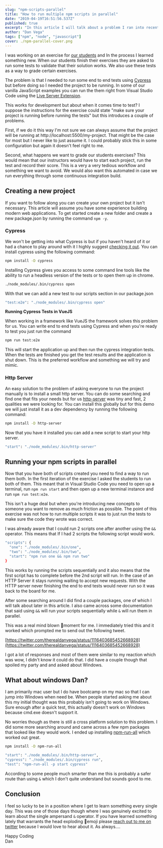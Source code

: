 ```yaml
---
slug: "npm-scripts-parallel"
title: "How to run multiple npm scripts in parallel"
date: "2019-04-19T16:51:56.537Z"
published: true
excerpt: "In this article I will talk about a problem I ran into recently and a couple of the solutions I found."
author: "Dan Vega"
tags: ["npm", "node", "javascript"]
cover: ./npm-parallel-cover.png
---
```


I was working on an exercise for [our students](https://www.techelevator.com) and In the process I learned something new. When our students finish their exercises they are asked to run some tests to validate that their solution works. We also use these tests as a way to grade certain exercises.

The problem is that I needed to run some end to end tests using [Cypress](http://www.cypress.io) but before doing so I needed the project to be running. In some of our vanilla JavaScript examples you can run the them right from Visual Studio Code using the [Live Server Extension](https://marketplace.visualstudio.com/items?itemName=ritwickdey.LiveServer).

This works for development but about when it comes time to test? I suppose the instructions for the exercise could state "make sure your project is running before running the tests" but this introduces a couple of problems.

First, if we do it this way I'm not sure we can always assume that the project will be running at http://localhost:5500/my-project. That might be the case for most but I never like to just assume it. I could probably stick this in some configuration but again it doesn't feel right to me.

Second, what happens we want to grade our students exercises? This would mean that our instructors would have to start each project, run the test and record their score. This is a very a very tedious workflow and something we want to avoid. We would also want this automated in case we run everything through some continuous integration build.

## Creating a new project

If you want to follow along you can create your own project but it isn't necessary. This article will assume you have some experience building modern web applications. To get started create a new folder and create a new package.json by running the command `npm -y`.

### Cypress

We won't be getting into what Cypress is but if you haven't heard of it or had a chance to play around with it I highly suggest [checking it out](https://www.cypress.io/). You can install cypress using the following command:

```bash
npm install -D cypress
```

Installing Cypress gives you access to some command line tools like the ability to run a headless version of the tests or to open them up in chrome.

```bash
./node_modules/.bin/cypress open
```

With that we can add a new test to our scripts section in our package.json

```bash
"test:e2e": "./node_modules/.bin/cypress open"
```

**Running Cypress Tests in VueJS**

When working in a framework like VueJS the framework solves this problem for us. You can write end to end tests using Cypress and when you're ready to test you just run the command

```bash
npm run test:e2e
```

This will start the application up and then run the cypress integration tests. When the tests are finished you get the test results and the application is shut down. This is the preferred workflow and something we will try and mimic.

### Http Server

An easy solution to the problem of asking everyone to run the project manually is to install a small http server. You can do some searching and find one that fits your needs but for us [http-server](https://www.npmjs.com/package/http-server) was tiny and fast, 2 qualities we were looking for. You can install this globally but for this demo we will just install it as a dev dependency by running the following command:

```bash
npm install -D http-server
```

Now that you have it installed you can add a new script to start your http server.

```bash
"start": "./node_modules/.bin/http-server"
```

## Running your npm scripts in parallel

Now that you have both of scripts created you need to find a way to run them both. In the first iteration of the exercise I asked the students to run both of them. This meant that in Visual Studio Code you need to open up a terminal, run `npm run start` and then open up a new terminal instance and run `npm run test:e2e`.

This isn't a huge deal but when you're introducing new concepts to someone you want to remove as much friction as possible. The point of this exercise was not how to run multiple scripts it was to just run the tests to make sure the code they wrote was correct.

I was already aware that I could run 2 scripts one after another using the `&&` operator. This means that If I had 2 scripts the following script would work.

```bash
"scripts": {
  "one": "./node_modules/.bin/one",
  "two": "./node_modules/.bin/two",
  "start": "npm run one && npm run two"
}
```

This works by running the scripts sequentially and it also means that the first script has to complete before the 2nd script will run. In the case of an HTTP Server it stays running waiting to accept new requests. With the HTTP server never finishing the end to end tests would never run so it was back to the board for me.

After some searching around I did find a couple packages, one of which I will talk about later in this article. I also came across some documentation that said using `&&` will run your scripts sequentially while `&` will run them in parallel.

This was a real mind blown 🤯moment for me. I immediately tried this and it worked which prompted me to send out the following tweet.

[https://twitter.com/therealdanvega/status/1116403685452668928](https://twitter.com/therealdanvega/status/1116403685452668928)

I got a lot of responses and most of them were similar to my reaction which was wow, I didn't know it could do that. I did have a couple though that spoiled my party and and asked about Windows.

## What about windows Dan?

I am primarily mac user but I do have bootcamp on my mac so that I can jump into Windows when need be. When people started asking me about this my initial thought was this probably isn't going to work on Windows. Sure enough after a quick test, this actually doesn't work on Windows because cmd.exe doesn't support it.

No worries though as there is still a cross platform solution to this problem. I did some more searching around and came across a few npm packages that looked like they would work. I ended up installing [npm-run-all](https://www.npmjs.com/package/npm-run-all) which worked out great.

```bash
npm install -D npm-run-all

"start": "./node_modules/.bin/http-server",
"cypress": "./node_modules/.bin/cypress run",
"test": "npm-run-all -p start cypress"
```

According to some people much smarter than me this is probably a safer route than using `&` which I don't quite understand but sounds good to me.

## Conclusion

I feel so lucky to be in a position where I get to learn something every single day. This was one of those days though where I was genuinely excited to learn about the single ampersand `&` operator. If you have learned something lately that warrants the head exploding 🤯emoji please [reach out to me on twitter](https://twitter.com/therealdanvega) because I would love to hear about it. As always....

Happy Coding</br>
Dan
